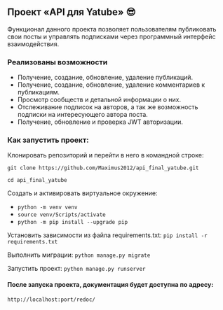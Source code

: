 ## Проект «API для Yatube» :sunglasses:

Функционал данного проекта позволяет пользователям публиковать свои посты и управлять подписками через программный интерфейс взаимодействия.

### Реализованы возможности

- Получение, создание, обновление, удаление публикаций.
- Получение, создание, обновление, удаление комментариев к публикациям.
- Просмотр сообществ и детальной информации о них.
- Отслеживание подписок на авторов, а так же возможность подписки на интересующего автора поста.
- Получение, обновление и проверка JWT авторизации.


### Как запустить проект:

Клонировать репозиторий и перейти в него в командной строке:

`git clone https://github.com/Maximus2012/api_final_yatube.git`

`cd api_final_yatube`


Создать и активировать виртуальное окружение:

+ `python -m venv venv`
+ `source venv/Scripts/activate`
+ `python -m pip install --upgrade pip`

Установить зависимости из файла requirements.txt:
`pip install -r requirements.txt`

Выполнить миграции:
`python manage.py migrate`


Запустить проект:
`python manage.py runserver`
#### После запуска проекта, документация будет доступна по адресу:
`http://localhost:port/redoc/`
